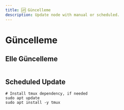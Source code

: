 ```yaml
---
title: 🆙 Güncelleme
description: Update node with manual or scheduled.
---
```


# Güncelleme 

## Elle Güncelleme

```shell

```

## Scheduled Update

```shell
# Install tmux dependency, if needed
sudo apt update
sudo apt install -y tmux
```

```shell

```
